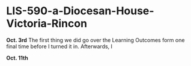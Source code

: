 # LIS-590-a-Diocesan-House-Victoria-Rincon

**Oct. 3rd**
The first thing we did go over the Learning Outcomes form one final time before I turned it in. Afterwards, I 

**Oct. 11th**
